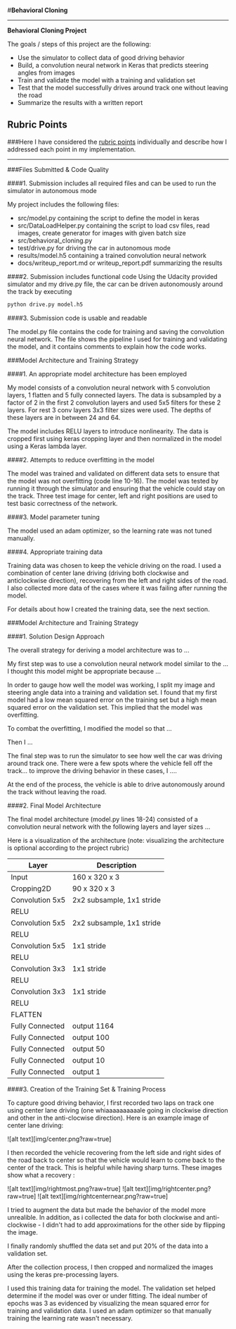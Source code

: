 #**Behavioral Cloning** 

---

**Behavioral Cloning Project**

The goals / steps of this project are the following:
* Use the simulator to collect data of good driving behavior
* Build, a convolution neural network in Keras that predicts steering angles from images
* Train and validate the model with a training and validation set
* Test that the model successfully drives around track one without leaving the road
* Summarize the results with a written report


## Rubric Points
###Here I have considered the [rubric points](https://review.udacity.com/#!/rubrics/432/view) individually and describe how I addressed each point in my implementation.  

---
###Files Submitted & Code Quality

####1. Submission includes all required files and can be used to run the simulator in autonomous mode

My project includes the following files:
* src/model.py containing the script to define the model in keras
* src/DataLoadHelper.py containing the script to load csv files, read images, create generator for images with given batch size
* src/behavioral_cloning.py 
* test/drive.py for driving the car in autonomous mode
* results/model.h5 containing a trained convolution neural network 
* docs/writeup_report.md or writeup_report.pdf summarizing the results

####2. Submission includes functional code
Using the Udacity provided simulator and my drive.py file, the car can be driven autonomously around the track by executing 
```sh
python drive.py model.h5
```

####3. Submission code is usable and readable

The model.py file contains the code for training and saving the convolution neural network. The file shows the pipeline I used for training and validating the model, and it contains comments to explain how the code works.

###Model Architecture and Training Strategy

####1. An appropriate model architecture has been employed

My model consists of a convolution neural network with 5 convolution layers, 1 flatten and 5 fully connected layers. 
The data is subsampled by a factor of 2 in the first 2 convolution layers and used 5x5 filters for these 2 layers. For rest 3 conv layers 3x3 filter sizes were used. The depths of these layers are in between 24 and 64. 

The model includes RELU layers to introduce nonlinearity. The data is cropped first using keras cropping layer and then normalized in the model using a Keras lambda layer. 

####2. Attempts to reduce overfitting in the model

The model was trained and validated on different data sets to ensure that the model was not overfitting (code line 10-16). The model was tested by running it through the simulator and ensuring that the vehicle could stay on the track.
Three test image for center, left and right positions are used to test basic correctness of the network. 

####3. Model parameter tuning

The model used an adam optimizer, so the learning rate was not tuned manually.

####4. Appropriate training data

Training data was chosen to keep the vehicle driving on the road. I used a combination of center lane driving (driving both clockwise and anticlockwise direction), recovering from the left and right sides of the road. I also collected more data of the cases where it was failing after running the model.

For details about how I created the training data, see the next section. 

###Model Architecture and Training Strategy

####1. Solution Design Approach

The overall strategy for deriving a model architecture was to ...

My first step was to use a convolution neural network model similar to the ... I thought this model might be appropriate because ...

In order to gauge how well the model was working, I split my image and steering angle data into a training and validation set. I found that my first model had a low mean squared error on the training set but a high mean squared error on the validation set. This implied that the model was overfitting. 

To combat the overfitting, I modified the model so that ...

Then I ... 

The final step was to run the simulator to see how well the car was driving around track one. There were a few spots where the vehicle fell off the track... to improve the driving behavior in these cases, I ....

At the end of the process, the vehicle is able to drive autonomously around the track without leaving the road.

####2. Final Model Architecture

The final model architecture (model.py lines 18-24) consisted of a convolution neural network with the following layers and layer sizes ...

Here is a visualization of the architecture (note: visualizing the architecture is optional according to the project rubric)

| Layer  | Description |
| ------------- | ------------- |
| Input  | 160 x 320 x 3  |
| Cropping2D  | 90 x 320 x 3  |
| Convolution 5x5  | 2x2 subsample, 1x1 stride  |
| RELU  |  |
| Convolution 5x5  | 2x2 subsample, 1x1 stride  |
| RELU  |  |
| Convolution 5x5  | 1x1 stride  |
| RELU  |  |
| Convolution 3x3  | 1x1 stride  |
| RELU  |  |
| Convolution 3x3  | 1x1 stride  |
| RELU  |  |
| FLATTEN  |  |
| Fully Connected  | output 1164  |
| Fully Connected  | output 100  |
| Fully Connected  | output 50  |
| Fully Connected  | output 10  |
| Fully Connected  | output 1  |


####3. Creation of the Training Set & Training Process

To capture good driving behavior, I first recorded two laps on track one using center lane driving (one whiaaaaaaaaaale going in clockwise direction and other in the anti-clocwise direction). Here is an example image of center lane driving:

![alt text][img/center.png?raw=true]

I then recorded the vehicle recovering from the left side and right sides of the road back to center so that the vehicle would learn to come back to the center of the track. This is helpful while having sharp turns. These images show what a recovery :

![alt text][img/rightmost.png?raw=true]
![alt text][img/rightcenter.png?raw=true]
![alt text][img/rightcenternear.png?raw=true]

I tried to augment the data but made the behavior of the model more unrealible. In addition, as i collected the data for both clockwise and anti-clockwise - I didn't had to add approximations for the other side by flipping the image.

I finally randomly shuffled the data set and put 20% of the data into a validation set. 

After the collection process, I then cropped and normalized the images using the keras pre-processing layers. 

I used this training data for training the model. The validation set helped determine if the model was over or under fitting. The ideal number of epochs was 3 as evidenced by visualizing the mean squared error for training and validation data. I used an adam optimizer so that manually training the learning rate wasn't necessary.

